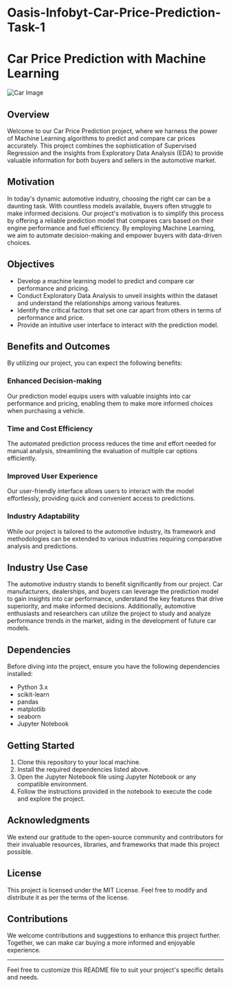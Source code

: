 # Oasis-Infobyt-Car-Price-Prediction-Task-1

# Car Price Prediction with Machine Learning

![Car Image](car_image.jpg)

## Overview

Welcome to our Car Price Prediction project, where we harness the power of Machine Learning algorithms to predict and compare car prices accurately. This project combines the sophistication of Supervised Regression and the insights from Exploratory Data Analysis (EDA) to provide valuable information for both buyers and sellers in the automotive market.

## Motivation

In today's dynamic automotive industry, choosing the right car can be a daunting task. With countless models available, buyers often struggle to make informed decisions. Our project's motivation is to simplify this process by offering a reliable prediction model that compares cars based on their engine performance and fuel efficiency. By employing Machine Learning, we aim to automate decision-making and empower buyers with data-driven choices.

## Objectives

- Develop a machine learning model to predict and compare car performance and pricing.
- Conduct Exploratory Data Analysis to unveil insights within the dataset and understand the relationships among various features.
- Identify the critical factors that set one car apart from others in terms of performance and price.
- Provide an intuitive user interface to interact with the prediction model.

## Benefits and Outcomes

By utilizing our project, you can expect the following benefits:

### Enhanced Decision-making

Our prediction model equips users with valuable insights into car performance and pricing, enabling them to make more informed choices when purchasing a vehicle.

### Time and Cost Efficiency

The automated prediction process reduces the time and effort needed for manual analysis, streamlining the evaluation of multiple car options efficiently.

### Improved User Experience

Our user-friendly interface allows users to interact with the model effortlessly, providing quick and convenient access to predictions.

### Industry Adaptability

While our project is tailored to the automotive industry, its framework and methodologies can be extended to various industries requiring comparative analysis and predictions.

## Industry Use Case

The automotive industry stands to benefit significantly from our project. Car manufacturers, dealerships, and buyers can leverage the prediction model to gain insights into car performance, understand the key features that drive superiority, and make informed decisions. Additionally, automotive enthusiasts and researchers can utilize the project to study and analyze performance trends in the market, aiding in the development of future car models.

## Dependencies

Before diving into the project, ensure you have the following dependencies installed:

- Python 3.x
- scikit-learn
- pandas
- matplotlib
- seaborn
- Jupyter Notebook

## Getting Started

1. Clone this repository to your local machine.
2. Install the required dependencies listed above.
3. Open the Jupyter Notebook file using Jupyter Notebook or any compatible environment.
4. Follow the instructions provided in the notebook to execute the code and explore the project.

## Acknowledgments

We extend our gratitude to the open-source community and contributors for their invaluable resources, libraries, and frameworks that made this project possible.

## License

This project is licensed under the MIT License. Feel free to modify and distribute it as per the terms of the license.

## Contributions

We welcome contributions and suggestions to enhance this project further. Together, we can make car buying a more informed and enjoyable experience.

---

Feel free to customize this README file to suit your project's specific details and needs.
